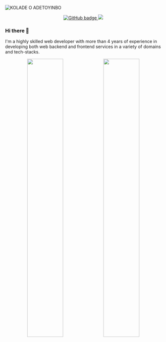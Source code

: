 ![KOLADE O  ADETOYINBO](https://user-images.githubusercontent.com/25622676/124342283-bdd22d00-dbba-11eb-9c7b-e42597b3a13f.png)

<p align="center">
  <a href="https://github.com/CaptWeiss?tab=followers">
    <img src="https://img.shields.io/github/followers/CaptWeiss?label=Followers&logo=GitHub&style=for-the-badge" alt="GitHub badge" />
  </a>
  <a href="http://twitter.com/Capt_Weiss">
    <img src="https://img.shields.io/twitter/follow/Capt_Weiss?label=Twitter&logo=twitter&style=for-the-badge" />
  </a>
</p>

### Hi there 👋
I'm a highly skilled web developer with more than 4 years of experience in developing both web backend and frontend services in a variety of domains and tech-stacks.

<p align="center">
  <img width="48%" src="https://github-readme-stats.vercel.app/api?username=CaptWeiss&count_private=true&show_icons=true&theme=tokyonight" />
  <img width="48%" src="https://github-readme-streak-stats.herokuapp.com/?user=CaptWeiss&theme=tokyonight" />
</p>

<!--
**CaptWeiss/CaptWeiss** is a ✨ _special_ ✨ repository because its `README.md` (this file) appears on your GitHub profile.

Here are some ideas to get you started:

- 🔭 I’m currently working on ...
- 🌱 I’m currently learning ...
- 👯 I’m looking to collaborate on ...
- 🤔 I’m looking for help with ...
- 💬 Ask me about ...
- 📫 How to reach me: ...
- 😄 Pronouns: ...
- ⚡ Fun fact: ...
-->
